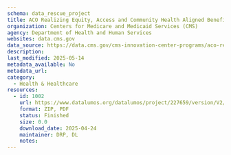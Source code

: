 ```yaml
---
schema: data_rescue_project 
title: ACO Realizing Equity, Access and Community Health Aligned Beneficiaries
organization: Centers for Medicare and Medicaid Services (CMS)
agency: Department of Health and Human Services
websites: data.cms.gov
data_source: https://data.cms.gov/cms-innovation-center-programs/aco-realizing-equity-access-and-community-health/aco-realizing-equity-access-and-community-health-aligned-beneficiaries
description: 
last_modified: 2025-05-14
metadata_available: No
metadata_url: 
category:
  - Health & Healthcare 
resources:
  - id: 1002
    url: https://www.datalumos.org/datalumos/project/227659/version/V2/view
    format: ZIP, PDF
    status: Finished
    size: 0.0
    download_date: 2025-04-24
    maintainer: DRP, DL
    notes: 
---
```

